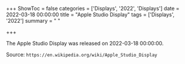 +++
ShowToc = false
categories = ['Displays', '2022', 'Displays']
date = 2022-03-18 00:00:00
title = "Apple Studio Display"
tags = ['Displays', '2022']
summary = " "

+++

The Apple Studio Display was released on 2022-03-18 00:00:00.

Source: `https://en.wikipedia.org/wiki/Apple_Studio_Display`


